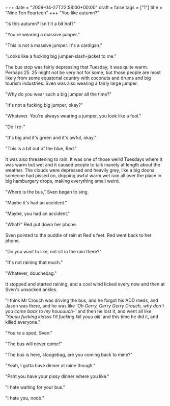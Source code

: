 +++
date = "2009-04-27T22:58:00+00:00"
draft = false
tags = ["1"]
title = "Nine Ten Fourteen"
+++
"You like autumn?"<br/><br/>"Is this autumn? Isn't it a bit hot?"<br/><br/>"You're wearing a massive jumper."<br/><br/>"This is not a massive jumper. It's a cardigan."<br/><br/>"Looks like a fucking big jumper-slash-jacket to me."<br/><br/>The bus stop was fairly depressing that Tuesday, it was quite warm. Perhaps 25. 25 might not be very hot for some, but those people are most likely from some equatorial country with coconuts and drums and big tourism industries. Sven was also wearing a fairly large jumper.<br/><br/>"Why do you wear such a big jumper all the time?"<br/><br/>"It's not a fucking big jumper, okay?"<br/><br/>"Whatever. You're always wearing a jumper, you look like a fool."<br/><br/>"Do I re-"<br/><br/>"It's big and it's green and it's awful, okay."<br/><br/>"This is a bit out of the blue, Red."<br/><br/>It was also threatening to rain. It was one of those weird Tuesdays where it was warm but wet and it caused people to talk inanely at length about the weather. The clouds were depressed and heavily grey, like a big doona someone had pissed on, dripping awful warm wet rain all over the place in big hamburgery drops, making everything smell weird.<br/><br/>"Where is the bus," Sven began to sing.<br/><br/>"Maybe it's had an accident."<br/><br/>"Maybe, you had an accident."<br/><br/>"What?" Red put down her phone.<br/><br/>Sven pointed to the puddle of rain at Red's feet. Red went back to her phone.<br/><br/>"Do you want to like, not sit in the rain there?"<br/><br/>"It's not raining that much."<br/><br/>"Whatever, douchebag."<br/><br/>It stopped and started raining, and a cool wind licked every now and then at Sven's unsocked ankles.<br/><br/>"I think Mr Crouch was driving the bus, and he forgot his ADD meds, and Jason was there, and he was like <em>'Oh Gerry, Gerry Gerry Crouch, why don't you come back to my houuuuch-' </em>and then he lost it, and went all like <em>'Youuu fucking kidsss I'll fucking kill youu alll'</em> and this time he did it, and killed everyone."<br/><br/>"You're a sped, Sven."<br/><br/>"The bus will never come!"<br/><br/>"The bus is here, stoogebag, are you coming back to mine?"<br/><br/>"Yeah, I gotta have dinner at mine though."<br/><br/>"Psht you have your pissy dinner where you like."<br/><br/>"I hate waiting for your bus."<br/><br/>"I hate you, noob."<div class="blogger-post-footer"><img width='1' height='1' src='https://blogger.googleusercontent.com/tracker/5693059957647979680-1513473401693640587?l=cosmiccowbell.blogspot.com' alt='' /></div>
